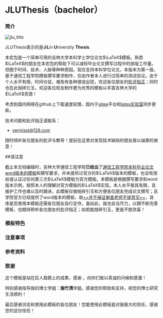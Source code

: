# JLUThesis（bachelor）

### 简介

![jlu_title](\jlu_logo\jlu_title.jpg)

JLUThesis表示的是**J**i**L**in **U**niversity **Thesis**.

本宏包是一个简单可用的吉林大学本科学士学位论文$\LaTeX$模板。熟悉$\LaTeX$的朋友在本宏包的帮助下可以减轻毕业论文撰写过程中的排版工作量。但囿于时间、技术、人脉等种种原因，现仅支持本科学位论文。本版本为第一版，基于通信工程学院模板撰写要求制作，仅由作者本人进行过简单的测试验证。由于个人水平有限，时间仓促，难免有各种错误出现，欢迎各位朋友的[批评指正](vermisst@126.com)；同时也在此抛砖引玉，欢迎各位校友制作更为优秀的模板以丰富吉林大学的$\LaTeX$资源！

考虑到国内网络在github上下载速度较慢，国内于[gitee](https://gitee.com/)平台和[latex实验室](https://www.latexstudio.net)同步更新。

技术问题和批评指正请联系：

* vermisst@126.com

随时倾听各位朋友的批评与教导！提前在这里对发现技术缺陷的朋友报以诚挚的谢意！

##请注意

截止本文档编辑时，吉林大学通信工程学院**已给出**了<u>通信工程学院本科毕业论文word版本的模板</u>和撰写要求，并未提供过官方的$\LaTeX$版本的模板，也没有授权或认证过任何第三方$\LaTeX$模板为官方模板。本模板是根据撰写要求和word版本示例，按照本人的理解对官方模板的$\LaTeX$实现。本人水平极其有限，且维护工作也难以及时跟进，此模板仅做抛砖引玉和方便各位朋友完成论文撰写；且学院官方已经提供了word版本的模板，故<u>==并不保证审查老师不提意见==</u>，具体是否使用本模板还需各位朋友自行定夺。虽如此，我也自当尽力，以期不断完善模板，也期待聆听各位朋友的批评指正；如若能抛砖引玉，更是不胜欣喜！

### 模板特色



### 注意事项



### 参考资料



### 致谢

这个模板是站在巨人肩膀上的成果，感谢	，向你们致以真诚的问候和感激！

特别感谢指导我的博士学姐：**施竹清**学姐，感谢您的帮助和支持，祝您的博士研究生活顺利！

最后感谢浏览和使用此模板的各位朋友！您能使用此模板是对我极大的信任，感谢您的这份信任！
